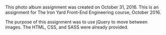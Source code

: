 This photo album assignment was created on October 31, 2016. This is an assignment for The Iron Yard Front-End Engineering course, October 2016.

The purpose of this assignment was to use jQuery to move between images. The HTML, CSS, and SASS were already provided.
